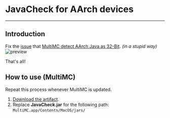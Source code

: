 # JavaCheck for AArch devices

--------

Introduction
--------
Fix the [issue](https://github.com/MultiMC/Launcher/issues/3933) that [MultiMC detect AArch Java as 32-Bit](https://github.com/MultiMC/Launcher/blob/develop/launcher/java/JavaChecker.cpp#L132). _(in a stupid way)_
![preview](https://user-images.githubusercontent.com/45729082/160323304-2b63327b-1922-4524-b3a2-011b756660ab.png)

That's all!

How to use (MultiMC)
--------
Repeat this process whenever MultiMC is updated.

1. [Download the artifact](https://github.com/LemonCaramel/JavaCheck_for_AArch/releases/download/release/JavaCheck.jar).
2. Replace **JavaCheck.jar** for the following path: `MultiMC.app/Contents/MacOS/jars/`
